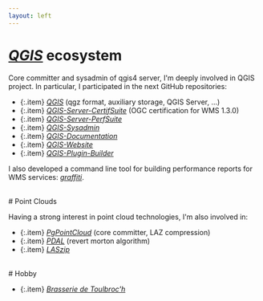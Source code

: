 ```yaml
---
layout: left
---
```


# <a href="https://www.qgis.org/en/site/">_QGIS_</a> ecosystem

Core committer and sysadmin of qgis4 server, I'm deeply involved in QGIS
project. In particular, I participated in the next GitHub repositories:

  + {:.item} <a href="https://github.com/qgis/QGIS">_QGIS_</a> (qgz format, auxiliary storage, QGIS Server, ...)
  + {:.item} <a href="https://github.com/qgis/QGIS-Server-CertifSuite">_QGIS-Server-CertifSuite_</a> (OGC certification for WMS 1.3.0)
  + {:.item} <a href="https://github.com/qgis/QGIS-Server-PerfSuite">_QGIS-Server-PerfSuite_</a>
  + {:.item} <a href="https://github.com/qgis/QGIS-Sysadmin">_QGIS-Sysadmin_</a>
  + {:.item} <a href="https://github.com/qgis/QGIS-Documentation">_QGIS-Documentation_</a>
  + {:.item} <a href="https://github.com/qgis/QGIS-Website">_QGIS-Website_</a>
  + {:.item} <a href="https://github.com/g-sherman/Qgis-Plugin-Builder">_QGIS-Plugin-Builder_</a>

I also developed a command line tool for building performance reports for WMS
services: <a href="https://github.com/pblottiere/graffiti">_graffiti_</a>.

<br/>
# Point Clouds

Having a strong interest in point cloud technologies, I'm also involved in:

  + {:.item} <a href="https://github.com/pgpointcloud/pointcloud">_PgPointCloud_</a> (core committer, LAZ compression)
  + {:.item} <a href="https://github.com/PDAL/PDAL">_PDAL_</a> (revert morton algorithm)
  + {:.item} <a href="https://github.com/LASzip/LASzip">_LASzip_</a>

<br/>
# Hobby

  + {:.item} <a href="https://github.com/Brasserie-De-Toulbroch">_Brasserie de Toulbroc'h_</a>
